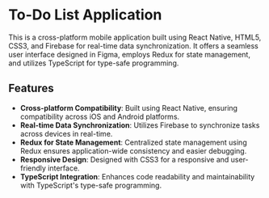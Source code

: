 # To-Do List Application

This is a cross-platform mobile application built using React Native, HTML5, CSS3, and Firebase for real-time data synchronization. It offers a seamless user interface designed in Figma, employs Redux for state management, and utilizes TypeScript for type-safe programming.

## Features

- **Cross-platform Compatibility**: Built using React Native, ensuring compatibility across iOS and Android platforms.
- **Real-time Data Synchronization**: Utilizes Firebase to synchronize tasks across devices in real-time.
- **Redux for State Management**: Centralized state management using Redux ensures application-wide consistency and easier debugging.
- **Responsive Design**: Designed with CSS3 for a responsive and user-friendly interface.
- **TypeScript Integration**: Enhances code readability and maintainability with TypeScript's type-safe programming.
